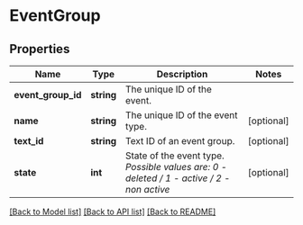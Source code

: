 # EventGroup

## Properties
Name | Type | Description | Notes
------------ | ------------- | ------------- | -------------
**event_group_id** | **string** | The unique ID of the event. | 
**name** | **string** | The unique ID of the event type. | [optional] 
**text_id** | **string** | Text ID of an event group. | [optional] 
**state** | **int** | State of the event type. *Possible values are: 0 - deleted / 1 - active / 2 - non active* | [optional] 

[[Back to Model list]](../../README.md#documentation-for-models) [[Back to API list]](../../README.md#documentation-for-api-endpoints) [[Back to README]](../../README.md)

